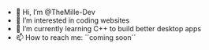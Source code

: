 - 👋 Hi, I’m @TheMille-Dev
- 👀 I’m interested in coding websites
- 🌱 I’m currently learning C++ to build better desktop apps
- 📫 How to reach me: ´´coming soon´´




